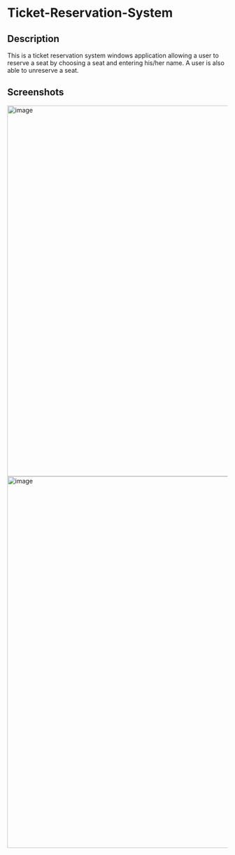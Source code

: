 # Ticket-Reservation-System
## Description 
This is a ticket reservation system windows application allowing a user to reserve a seat by choosing a seat and entering his/her name. A user is also able to unreserve a seat. 
## Screenshots
<img width="848" alt="image" src="https://github.com/RipperOnik/Ticket-Reservation-System/assets/55228345/f05b5b65-8183-4f9d-8c78-f282dbde9854">
<img width="850" alt="image" src="https://github.com/RipperOnik/Ticket-Reservation-System/assets/55228345/a436378a-5370-4d32-a7cc-b42ba811523b">

